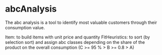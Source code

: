 # abcAnalysis

The abc analysis is a tool to identify most valuable customers through their consumption value.

Item: to build items with unit price and quantity
FitHeuristics: to sort (by selection sort) and assign abc classes depending on the share of the product on the overall consumption (C >= 95 % > B >= 0.8 > A)
